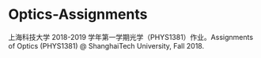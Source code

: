 # Optics-Assignments
上海科技大学 2018-2019 学年第一学期光学（PHYS1381）作业。Assignments of Optics (PHYS1381) @ ShanghaiTech University, Fall 2018.

